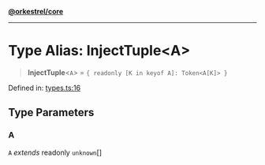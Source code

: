 [**@orkestrel/core**](../index.md)

***

# Type Alias: InjectTuple\<A\>

> **InjectTuple**\<`A`\> = `{ readonly [K in keyof A]: Token<A[K]> }`

Defined in: [types.ts:16](https://github.com/orkestrel/core/blob/076093e61b67cd3d4198b173439f047ddbc97abc/src/types.ts#L16)

## Type Parameters

### A

`A` *extends* readonly `unknown`[]

